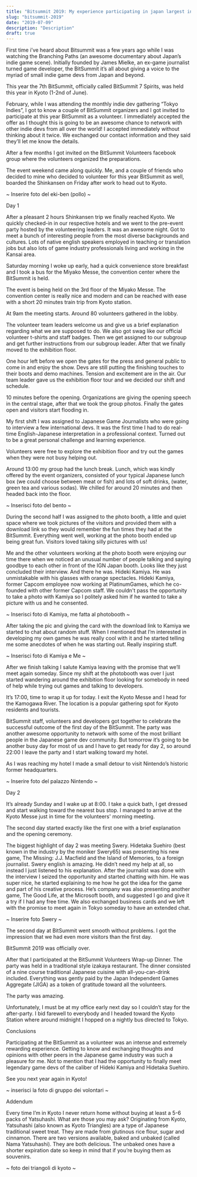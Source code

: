 ```yaml
---
title: "Bitsummit 2019: My experience participating in japan largest indie game show as a volunteer"
slug: "bitsummit-2019"
date: "2019-07-09"
description: "Description"
draft: true
---
```


First time i’ve heard about Bitsummit was a few years ago while I was watching the Branching Paths (an awesome documentary about Japan’s indie game scene). Initially founded by James Mielke, an ex-game journalist turned game developer, the BitSummit it’s all about giving a voice to the myriad of small indie game devs from Japan and beyond. 

This year the 7th BitSummit, officially called BitSummit 7 Spirits, was held this year in Kyoto (1-2nd of June).

February, while I was attending the monthly indie dev gathering “Tokyo Indies”, I got to know a couple of BitSummit organizers and I got invited to participate at this year BitSummit as a volunteer. I immediately accepted the offer as I thought this is going to be an awesome chance to network with other indie devs from all over the world! I accepted immediately without thinking about it twice. We exchanged our contact information and they said they’ll let me know the details.

After a few months I got invited on the BitSummit Volunteers facebook group where the volunteers organized the preparations.

The event weekend came along quickly. Me, and a couple of friends who decided to mine who decided to volunteer for this year BitSummit as well, boarded the Shinkansen on Friday after work to head out to Kyoto.

~ Inserire foto del eki-ben (pollo) ~

Day 1

After a pleasant 2 hours Shinkansen trip we finally reached Kyoto. We quickly checked-in in our respective hotels and we went to the pre-event party hosted by the volunteering leaders. It was an awesome night. Got to meet a bunch of interesting people from the most diverse backgrounds and cultures. Lots of native english speakers employed in teaching or translation jobs but also lots of game industry professionals living and working in the Kansai area. 

Saturday morning I woke up early, had a quick convenience store breakfast and I took a bus for the Miyako Messe, the convention center where the BitSummit is held.

The event is being held on the 3rd floor of the Miyako Messe. The convention center is really nice and modern and can be reached with ease with a short 20 minutes train trip from Kyoto station.  

At 9am the meeting starts. Around 80 volunteers gathered in the lobby. 

The volunteer team leaders welcome us and give us a brief explanation regarding what we are supposed to do. We also got swag like our official volunteer t-shirts and staff badges. Then we get assigned to our subgroup and get further instructions from our subgroup leader. After that we finally moved to the exhibition floor.

One hour left before we open the gates for the press and general public to come in and enjoy the show. Devs are still putting the finishing touches to their boots and demo machines.
Tension and excitement are in the air. Our team leader gave us the exhibition floor tour and we decided our shift and schedule.

10 minutes before the opening. Organizations are giving the opening speech in the central stage, after that we took the group photos. Finally the gates open and visitors start flooding in.

My first shift I was assigned to Japanese Game Journalists who were going to interview a few international devs. It was the first time I had to do real-time English-Japanese interpretation in a professional context. Turned out to be a great personal challenge and learning experience. 

Volunteers were free to explore the exhibition floor and try out the games when they were not busy helping out.

Around 13:00 my group had the lunch break. Lunch, which was kindly offered by the event organizers, consisted of your typical Japanese lunch box (we could choose between meat or fish) and lots of soft drinks, (water, green tea and various sodas). We chilled for around 20 minutes and then headed back into the floor.

~ Inserisci foto del bento ~

During the second half I was assigned to the photo booth, a little and quiet space where we took pictures of the visitors and provided them with a download link so they would remember the fun times they had at the BitSummit. Everything went well, working at the photo booth ended up being great fun. Visitors loved taking silly pictures with us!

Me and the other volunteers working at the photo booth were enjoying our time there when we noticed an unusual number of people talking and saying goodbye to each other in front of the IGN Japan booth. Looks like they just concluded their interview. And there he was. Hideki Kamiya. He was unmistakable with his glasses with orange spectacles. Hideki Kamiya, former Capcom employee now working at PlatinumGames, which he co-founded with other former Capcom staff. We couldn't pass the opportunity to take a photo with Kamiya so I politely asked him if he wanted to take a picture with us and he consented. 

~ Inserisci foto di Kamiya, me fatta al photobooth ~

After taking the pic and giving the card with the download link to Kamiya we started to chat about random stuff. When I mentioned that I’m interested in developing my own games he was really cool with it and he started telling me some anecdotes of when he was starting out. Really inspiring stuff.

~ Inserisci foto di Kamiya e Me ~

After we finish talking I salute Kamiya leaving with the promise that we’ll meet again someday. Since my shift at the photobooth was over I just started wandering around the exhibition floor looking for somebody in need of help while trying out games and talking to developers. 

It’s 17:00, time to wrap it up for today. I exit the Kyoto Messe and I head for the Kamogawa River. The location is a popular gathering spot for Kyoto residents and tourists.

BitSummit staff, volunteers and developers got together to celebrate the successful outcome of the first day of the BitSummit. The party was another awesome opportunity to network with some of the most brilliant people in the Japanese game dev community. But tomorrow it’s going to be another busy day for most of us and I have to get ready for day 2, so around 22:00 I leave the party and I start walking toward my hotel.

As I was reaching my hotel I made a small detour to visit Nintendo’s historic former headquarters.

~ Inserire foto del palazzo Nintendo ~

Day 2

It’s already Sunday and I wake up at 8:00.  I take a quick bath, I get dressed and start walking toward the nearest bus stop. I managed to arrive at the Kyoto Messe just in time for the volunteers' morning meeting.

The second day started exactly like the first one with a brief explanation and the opening ceremony.

The biggest highlight of day 2 was meeting Swery. Hidetaka Suehiro (best known in the industry by the moniker Swery65) was presenting his new game, The Missing: J.J. Macfield and the Island of Memories, to a foreign journalist. Swery english is amazing. He didn’t need my help at all, so instead I just listened to his explanation. After the journalist was done with the interview I seized the opportunity and started chatting with him. He was super nice, he started explaining to me how he got the idea for the game and part of his creative process. He’s company was also presenting another game, The Good Life, at the Microsoft booth, and suggested I go and give it a try if I had any free time. We also exchanged business cards and we left with the promise to meet again in Tokyo someday to have an extended chat. 

~ Inserire foto Swery ~

The second day at BitSummit went smooth without problems. I got the impression that we had even more visitors than the first day. 

BitSummit 2019 was officially over.

After that I participated at the BitSummit Volunteers Wrap-up Dinner. The party was held in a traditional style izakaya restaurant. The dinner consisted of a nine course traditional Japanese cuisine with all-you-can-drink included. Everything was gently paid by the Japan Independent Games Aggregate (JIGA) as a token of gratitude toward all the volunteers. 

The party was amazing.

Unfortunately, I must be at my office early next day so I couldn’t stay for the after-party. I bid farewell to everybody and I headed toward the Kyoto Station where around midnight I hopped on a nightly bus directed to Tokyo.

Conclusions

Participating at the BitSummit as a volunteer was an intense and extremely rewarding experience. Getting to know and exchanging thoughts and opinions with other peers in the Japanese game industry was such a pleasure for me. Not to mention that I had the opportunity to finally meet legendary game devs of the caliber of Hideki Kamiya and Hidetaka Suehiro.

See you next year again in Kyoto!

~ inserisci la foto di gruppo dei volontari ~

Addendum

Every time I’m in Kyoto I never return home without buying at least a 5-6 packs of Yatsuhashi. What are those you may ask? Originating from Kyoto, Yatsuhashi (also known as Kyoto Triangles) are a type of Japanese traditional sweet treat. They are made from glutinous rice flour, sugar and cinnamon. There are two versions available, baked and unbaked (called Nama Yatsuhashi). They are both delicious. The unbaked ones have a shorter expiration date so keep in mind that if you’re buying them as souvenirs. 

~ foto dei triangoli di kyoto ~
